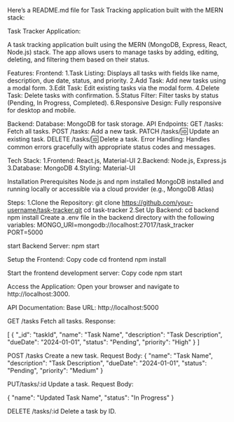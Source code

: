 Here’s a README.md file for Task Tracking application built with the MERN stack:

Task Tracker Application:

A task tracking application built using the MERN (MongoDB, Express, React, Node.js) stack. 
The app allows users to manage tasks by adding, editing, deleting, and filtering them based on their status.

Features:
Frontend:
1.Task Listing: Displays all tasks with fields like name, description, due date, status, and priority.
2.Add Task: Add new tasks using a modal form.
3.Edit Task: Edit existing tasks via the modal form.
4.Delete Task: Delete tasks with confirmation.
5.Status Filter: Filter tasks by status (Pending, In Progress, Completed).
6.Responsive Design: Fully responsive for desktop and mobile.

Backend:
Database: MongoDB for task storage.
API Endpoints:
GET /tasks: Fetch all tasks.
POST /tasks: Add a new task.
PATCH /tasks/:id: Update an existing task.
DELETE /tasks/:id: Delete a task.
Error Handling: Handles common errors gracefully with appropriate status codes and messages.

Tech Stack:
1.Frontend: React.js, Material-UI
2.Backend: Node.js, Express.js
3.Database: MongoDB
4.Styling: Material-UI

Installation
Prerequisites
Node.js and npm installed
MongoDB installed and running locally or accessible via a cloud provider (e.g., MongoDB Atlas)

Steps:
1.Clone the Repository:
git clone https://github.com/your-username/task-tracker.git
cd task-tracker
2.Set Up Backend:
cd backend
npm install
Create a .env file in the backend directory with the following variables:
MONGO_URI=mongodb://localhost:27017/task_tracker
PORT=5000

start Backend Server:
npm start

Setup the Frontend:
Copy code
cd frontend
npm install

Start the frontend development server:
Copy code
npm start

Access the Application:
Open your browser and navigate to http://localhost:3000.

API Documentation:
Base URL: http://localhost:5000

GET /tasks
Fetch all tasks.
Response:

[
  {
    "_id": "taskId",
    "name": "Task Name",
    "description": "Task Description",
    "dueDate": "2024-01-01",
    "status": "Pending",
    "priority": "High"
  }
]

POST /tasks
Create a new task.
Request Body:
{
  "name": "Task Name",
  "description": "Task Description",
  "dueDate": "2024-01-01",
  "status": "Pending",
  "priority": "Medium"
}

PUT/tasks/:id
Update a task.
Request Body:

{
  "name": "Updated Task Name",
  "status": "In Progress"
}

DELETE /tasks/:id
  Delete a task by ID.
